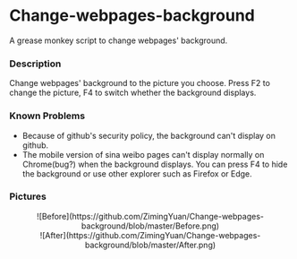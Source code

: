 # Change-webpages-background
A grease monkey script to change webpages' background.

### Description
Change webpages' background to the picture you choose. Press F2 to change the picture, F4 to switch whether the background displays.

### Known Problems
* Because of github's security policy, the background can't display on github.
* The mobile version of sina weibo pages can't display normally on Chrome(bug?) when the background displays. You can press F4 to hide the background or use other explorer such as Firefox or Edge.

### Pictures
<div align=center>![Before](https://github.com/ZimingYuan/Change-webpages-background/blob/master/Before.png)
<div align=center>![After](https://github.com/ZimingYuan/Change-webpages-background/blob/master/After.png)
